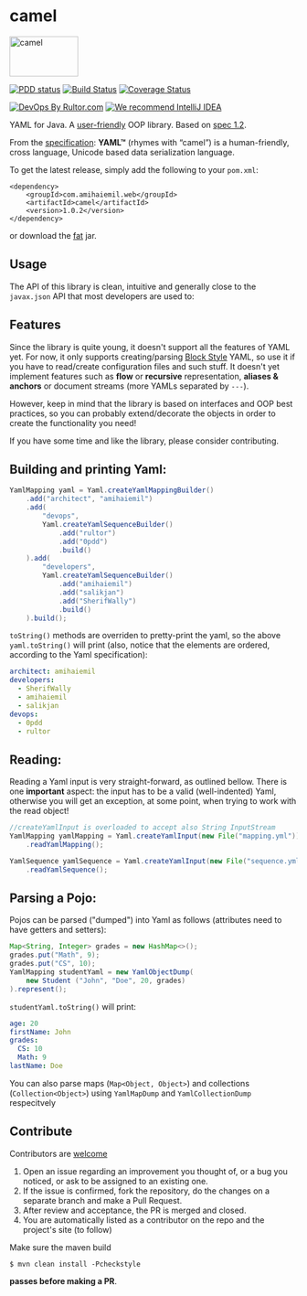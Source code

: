 # camel
<img alt="camel" src="http://www.amihaiemil.com/images/camila2.png" width="120" height="70"/>

[![PDD status](http://www.0pdd.com/svg?name=decorators-squad/camel)](http://www.0pdd.com/p?name=decorators-squad/camel)
[![Build Status](https://travis-ci.org/decorators-squad/camel.svg?branch=master)](https://travis-ci.org/decorators-squad/camel)
[![Coverage Status](https://coveralls.io/repos/github/decorators-squad/camel/badge.svg?branch=master)](https://coveralls.io/github/decorators-squad/camel?branch=master)

[![DevOps By Rultor.com](http://www.rultor.com/b/decorators-squad/camel)](http://www.rultor.com/p/decorators-squad/camel)
[![We recommend IntelliJ IDEA](http://amihaiemil.github.io/images/intellij-idea-recommend.svg)](https://www.jetbrains.com/idea/)

YAML for Java. A [user-friendly](http://www.baeldung.com/design-a-user-friendly-java-library) OOP library. Based on [spec 1.2](http://www.yaml.org/spec/1.2/spec.html).

From the [specification](http://yaml.org/spec/1.2/spec.html): **YAML™** (rhymes with “camel”) is a human-friendly, cross language, Unicode based data serialization language.

To get the latest release, simply add the following to your ``pom.xml``: 

```
<dependency>
    <groupId>com.amihaiemil.web</groupId>
    <artifactId>camel</artifactId>
    <version>1.0.2</version>
</dependency>
```

or download the <a href="https://oss.sonatype.org/service/local/repositories/releases/content/com/amihaiemil/web/camel/1.0.2/camel-1.0.2-jar-with-dependencies.jar">fat</a> jar.


## Usage

The API of this library is clean, intuitive and generally close to the ``javax.json`` API that most developers are used to:

## Features

Since the library is quite young, it doesn't support all the features of YAML yet. For now, it only supports creating/parsing [Block Style](http://yaml.org/spec/1.2/spec.html#Block) YAML, so use it if you have to read/create configuration files and such stuff. It doesn't yet implement features such as **flow** or **recursive** representation, **aliases & anchors** or document streams (more YAMLs separated by ``---``).

However, keep in mind that the library is based on interfaces and OOP best practices, so you can probably extend/decorate the objects in order to create the functionality you need! 

If you have some time and like the library, please consider contributing. 

## Building and printing Yaml:

```java
YamlMapping yaml = Yaml.createYamlMappingBuilder()
    .add("architect", "amihaiemil")
    .add(
        "devops",
        Yaml.createYamlSequenceBuilder()
            .add("rultor")
            .add("0pdd")
            .build()
    ).add(
        "developers",
        Yaml.createYamlSequenceBuilder()
            .add("amihaiemil")
            .add("salikjan")
            .add("SherifWally")
            .build()
    ).build();
```

``toString()`` methods are overriden to pretty-print the yaml, so the above ``yaml.toString()`` will print (also, notice that the elements are ordered, according to the Yaml specification):

```yaml
architect: amihaiemil
developers: 
  - SherifWally
  - amihaiemil
  - salikjan
devops: 
  - 0pdd
  - rultor
```

## Reading:

Reading a Yaml input is very straight-forward, as outlined bellow. There is one **important** aspect: the input has to be
a valid (well-indented) Yaml, otherwise you will get an exception, at some point, when trying to work with the read object!

```java
//createYamlInput is overloaded to accept also String InputStream
YamlMapping yamlMapping = Yaml.createYamlInput(new File("mapping.yml"))
    .readYamlMapping();

YamlSequence yamlSequence = Yaml.createYamlInput(new File("sequence.yml"))
    .readYamlSequence();
```

## Parsing a Pojo:

Pojos can be parsed ("dumped") into Yaml as follows (attributes need to have getters and setters): 

```java
Map<String, Integer> grades = new HashMap<>();
grades.put("Math", 9);
grades.put("CS", 10);
YamlMapping studentYaml = new YamlObjectDump(
    new Student ("John", "Doe", 20, grades)
).represent();
```

``studentYaml.toString()`` will print:

```yaml
age: 20
firstName: John
grades: 
  CS: 10
  Math: 9
lastName: Doe
```

You can also parse maps (``Map<Object, Object>``) and collections (``Collection<Object>``) using ``YamlMapDump`` and ``YamlCollectionDump`` respecitvely

## Contribute

Contributors are [welcome](http://www.amihaiemil.com/2016/12/30/becoming-a-contributor.html)

1. Open an issue regarding an improvement you thought of, or a bug you noticed, or ask to be assigned to an existing one.
2. If the issue is confirmed, fork the repository, do the changes on a separate branch and make a Pull Request.
3. After review and acceptance, the PR is merged and closed.
4. You are automatically listed as a contributor on the repo and the project's site (to follow)

Make sure the maven build

``$ mvn clean install -Pcheckstyle``

**passes before making a PR**. 
